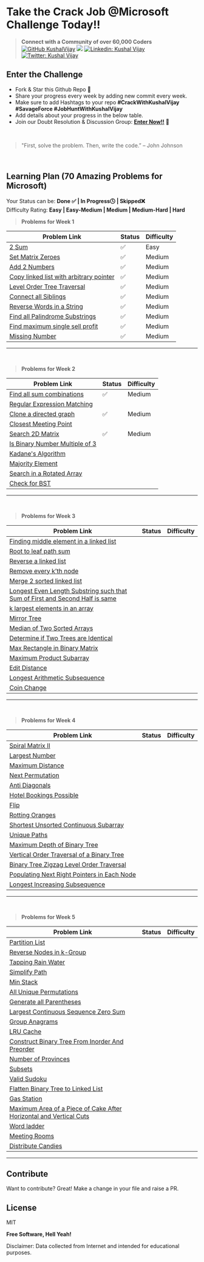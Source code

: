 # Take the Crack Job @Microsoft Challenge Today!!

>  **Connect with a Community of over 60,000 Coders** 
[![GitHub KushalVijay](https://img.shields.io/github/followers/KushalVijay?label=follow&style=social)](https://github.com/KushalVijay) 
![](https://img.shields.io/youtube/channel/subscribers/UCOZMPD9TMk0C4yipWBaPZ7w?label=Subscribe%20to%20our%20Channel%20&style=social)
[![Linkedin: Kushal Vijay](https://img.shields.io/badge/-Kushal%20Vijay-blue?style=flat-square&logo=Linkedin&logoColor=white&link=https://www.linkedin.com/in/kushalvijay/)](https://www.linkedin.com/in/kushalvijay/)
[![Twitter: Kushal Vijay](https://img.shields.io/twitter/follow/KushalVijay_?style=social)](https://twitter.com/KushalVijay_)

## Enter the Challenge
- Fork & Star this Github Repo 🌟
- Share your progress every week by adding new commit every week.
- Make sure to add Hashtags to your repo **#CrackWithKushalVijay  #SavageForce  #JobHuntWithKushalVijay**
- Add details about your progress in the below table.
- Join our Doubt Resolution & Discussion Group: [**Enter Now!!**](https://t.me/vijaykushal) 👀

<br />

> "First, solve the problem. Then, write the code.” – John Johnson

<br/>

## Learning Plan (70 Amazing Problems for Microsoft)

Your Status can be: **Done ✅ | In Progress🕓 | Skipped❌**
<br>
Difficulty Rating: **Easy | Easy-Medium | Medium | Medium-Hard | Hard**

> **Problems for Week 1**

| Problem Link | Status | Difficulty |
| ------ | ------ | ------ |
| [2 Sum](https://leetcode.com/problems/two-sum/)  | ✅ | Easy |
| [Set Matrix Zeroes](https://leetcode.com/problems/set-matrix-zeroes/) | ✅ | Medium |
| [Add 2 Numbers](https://leetcode.com/problems/add-two-numbers/) | ✅ | Medium |
| [Copy linked list with arbitrary pointer](https://leetcode.com/problems/copy-list-with-random-pointer/)  | ✅ | Medium |
| [Level Order Tree Traversal](https://leetcode.com/problems/binary-tree-level-order-traversal/)  | ✅ | Medium |
| [Connect all Siblings](https://leetcode.com/problems/populating-next-right-pointers-in-each-node/)  | ✅ | Medium |
| [Reverse Words in a String](https://leetcode.com/problems/reverse-words-in-a-string/) | ✅ | Medium |
| [Find all Palindrome Substrings](https://leetcode.com/problems/palindromic-substrings/)  | ✅ | Medium |
| [Find maximum single sell profit](https://leetcode.com/problems/best-time-to-buy-and-sell-stock/)  | ✅ | Medium |
| [Missing Number](https://leetcode.com/problems/missing-number/)  | ✅ | Medium |


---
<br>

> **Problems for Week 2**

| Problem Link | Status | Difficulty |
| ------ | ------ | ------ |
| [Find all sum combinations]( https://leetcode.com/problems/combination-sum/) | ✅ | Medium |
| [Regular Expression Matching]( https://leetcode.com/problems/regular-expression-matching/)  |  |  |
| [Clone a directed graph](https://leetcode.com/problems/clone-graph/)  | ✅ | Medium |
| [Closest Meeting Point]( https://www.educative.io/m/closest-meeting-point) |  |  |
| [Search 2D Matrix]( https://leetcode.com/problems/search-a-2d-matrix//) | ✅ | Medium |
| [Is Binary Number Multiple of 3]( https://practice.geeksforgeeks.org/problems/is-binary-number-multiple-of-30654/1)  |  |  |
| [Kadane's Algorithm]( https://leetcode.com/problems/maximum-subarray/)  |  |  |
| [Majority Element]( https://leetcode.com/problems/majority-element/)  |  |  |
| [Search in a Rotated Array]( https://leetcode.com/problems/search-in-rotated-sorted-array/)  |  |  |
| [Check for BST]( https://leetcode.com/problems/validate-binary-search-tree/) |  |  |

---
<br>

> **Problems for Week 3**

| Problem Link | Status | Difficulty |
| ------ | ------ | ------ |
| [Finding middle element in a linked list]( https://leetcode.com/problems/middle-of-the-linked-list/)  |  |  |
| [Root to leaf path sum](https://leetcode.com/problems/path-sum/)  |  |  |
| [Reverse a linked list]( https://leetcode.com/problems/reverse-linked-list/)  |  |  |
| [Remove every k’th node]( https://practice.geeksforgeeks.org/problems/remove-every-kth-node/1/)  |  |  |
| [Merge 2 sorted linked list]( https://leetcode.com/problems/merge-two-sorted-lists/)  |  |  |
| [Longest Even Length Substring such that Sum of First and Second Half is same]( https://practice.geeksforgeeks.org/problems/e015cb4d3f354b035d9665e7c8a54a7aefb1901b/1/) |  |  |
| [k largest elements in an array]( https://leetcode.com/problems/kth-largest-element-in-an-array/) |  |  |
| [Mirror Tree]( https://leetcode.com/problems/invert-binary-tree/)  |  |  |
| [Median of Two Sorted Arrays]( https://leetcode.com/problems/median-of-two-sorted-arrays/)  |  |  |
| [Determine if Two Trees are Identical]( https://leetcode.com/problems/same-tree/) |  |  |
| [Max Rectangle in Binary Matrix]( https://leetcode.com/problems/maximal-rectangle/) |  |  |
| [Maximum Product Subarray ]( https://leetcode.com/problems/maximum-product-subarray/) |  |  |
| [Edit Distance](https://practice.geeksforgeeks.org/problems/edit-distance3702/1/) |  |  |
| [Longest Arithmetic Subsequence]( https://leetcode.com/problems/longest-arithmetic-subsequence/) |  |  |
| [Coin Change]( https://leetcode.com/problems/coin-change-2/)  |  |  |

---
<br>

> **Problems for Week 4**

| Problem Link | Status | Difficulty |
| ------ | ------ | ------ |
| [Spiral Matrix II]( https://leetcode.com/problems/spiral-matrix-ii/) |  |  |
| [Largest Number ]( https://leetcode.com/problems/largest-number/) |  |  |
| [Maximum Distance](https://leetcode.com/problems/maximum-distance-between-a-pair-of-values/) |  |  |
| [Next Permutation]( https://leetcode.com/problems/next-permutation/) |  |  |
| [Anti Diagonals]( https://leetcode.com/problems/diagonal-traverse/)  |  |  |
| [Hotel Bookings Possible]( https://www.interviewbit.com/problems/hotel-bookings-possible/) |  |  |
| [Flip]( https://www.interviewbit.com/problems/flip/)  |  |  |
| [Rotting Oranges]( https://leetcode.com/problems/rotting-oranges/) |  |  |
| [Shortest Unsorted Continuous Subarray ]( https://leetcode.com/problems/shortest-unsorted-continuous-subarray/) |  |  |
| [Unique Paths]( https://leetcode.com/problems/unique-paths/) |  |  |
| [Maximum Depth of Binary Tree]( https://leetcode.com/problems/maximum-depth-of-binary-tree/) |  |  |
| [Vertical Order Traversal of a Binary Tree ]( https://leetcode.com/problems/vertical-order-traversal-of-a-binary-tree/)  |  |  |
| [Binary Tree Zigzag Level Order Traversal](https://leetcode.com/problems/binary-tree-zigzag-level-order-traversal/) |  |  |
| [Populating Next Right Pointers in Each Node]( https://leetcode.com/problems/populating-next-right-pointers-in-each-node/) |  |  |
| [Longest Increasing Subsequence]( https://leetcode.com/problems/longest-increasing-subsequence/) |  |  |

---
<br>

> **Problems for Week 5**

| Problem Link | Status | Difficulty |
| ------ | ------ | ------ |
| [Partition List](https://leetcode.com/problems/partition-list/) |  |  |
| [Reverse Nodes in k-Group]( https://leetcode.com/problems/reverse-nodes-in-k-group/) |  |  |
| [Tapping Rain Water]( https://leetcode.com/problems/trapping-rain-water/) |  |  |
| [Simplify Path](https://leetcode.com/problems/simplify-path/) |  |  |
| [Min Stack](https://leetcode.com/problems/min-stack/) |  |  |
| [All Unique Permutations ](https://leetcode.com/problems/permutations-ii/) |  |  |
| [Generate all Parentheses](https://leetcode.com/problems/generate-parentheses/)  |  |  |
| [Largest Continuous Sequence Zero Sum](https://www.interviewbit.com/problems/largest-continuous-sequence-zero-sum/)  |  |  |
| [Group Anagrams](https://leetcode.com/problems/group-anagrams/) |  |  |
| [LRU Cache](https://leetcode.com/problems/lru-cache/) |  |  |
| [Construct Binary Tree From Inorder And Preorder]( https://leetcode.com/problems/construct-binary-tree-from-preorder-and-inorder-traversal/) |  |  |
| [Number of Provinces ]( https://leetcode.com/problems/number-of-provinces/) |  |  |
| [Subsets](https://leetcode.com/problems/subsets-ii/) |  |  |
| [Valid Sudoku]( https://leetcode.com/problems/valid-sudoku/) |  |  |
| [Flatten Binary Tree to Linked List]( https://leetcode.com/problems/flatten-binary-tree-to-linked-list/ )  |  |  |
| [Gas Station]( https://leetcode.com/problems/gas-station/) |  |  |
| [Maximum Area of a Piece of Cake After Horizontal and Vertical Cuts ]( https://leetcode.com/problems/maximum-area-of-a-piece-of-cake-after-horizontal-and-vertical-cuts/)  |  |  |
| [Word ladder]( https://leetcode.com/problems/word-ladder-ii/) |  |  |
| [Meeting Rooms]( https://www.interviewbit.com/problems/meeting-rooms/) |  |  |
| [Distribute Candies]( https://leetcode.com/problems/distribute-candies/) |  |  |

---
## Contribute

Want to contribute? Great!
Make a change in your file and raise a PR.

## License

MIT

**Free Software, Hell Yeah!**

Disclaimer: Data collected from Internet and intended for educational purposes.

